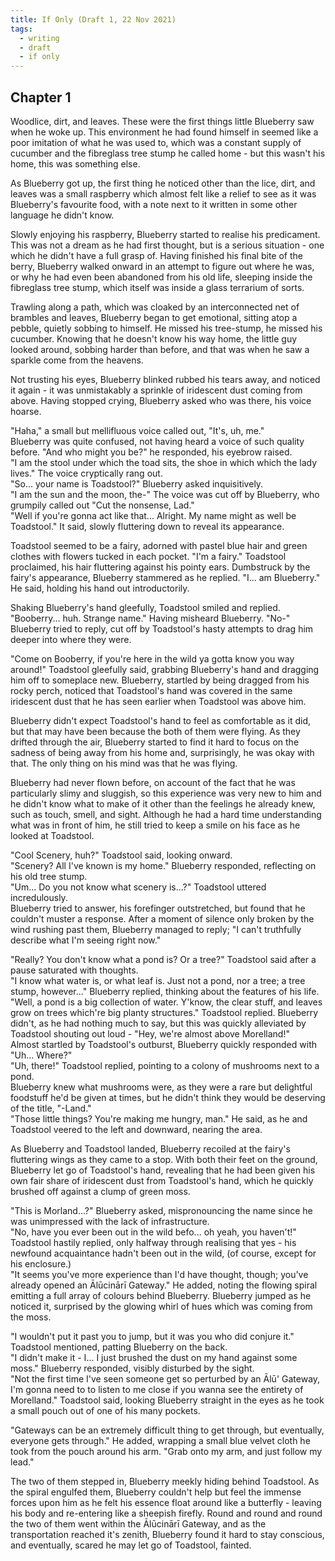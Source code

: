 ```yaml
---
title: If Only (Draft 1, 22 Nov 2021)
tags:
  - writing
  - draft
  - if only
---
```

## Chapter 1

Woodlice, dirt, and leaves. These were the first things little Blueberry saw when he woke up. This environment he had found himself in seemed like a poor imitation of what he was used to, which was a constant supply of cucumber and the fibreglass tree stump he called home - but this wasn't his home, this was something else.

As Blueberry got up, the first thing he noticed other than the lice, dirt, and leaves was a small raspberry which almost felt like a relief to see as it was Blueberry's favourite food, with a note next to it written in some other language he didn't know.

Slowly enjoying his raspberry, Blueberry started to realise his predicament. This was not a dream as he had first thought, but is a serious situation - one which he didn't have a full grasp of. Having finished his final bite of the berry, Blueberry walked onward in an attempt to figure out where he was, or why he had even been abandoned from his old life, sleeping inside the fibreglass tree stump, which itself was inside a glass terrarium of sorts.

Trawling along a path, which was cloaked by an interconnected net of brambles and leaves, Blueberry began to get emotional, sitting atop a pebble, quietly sobbing to himself. He missed his tree-stump, he missed his cucumber. Knowing that he doesn't know his way home, the little guy looked around, sobbing harder than before, and that was when he saw a sparkle come from the heavens.

Not trusting his eyes, Blueberry blinked rubbed his tears away, and noticed it again - it was unmistakably a sprinkle of iridescent dust coming from above. Having stopped crying, Blueberry asked who was there, his voice hoarse.

"Haha," a small but mellifluous voice called out, "It's, uh, me."  
Blueberry was quite confused, not having heard a voice of such quality before. "And who might you be?" he responded, his eyebrow raised.  
"I am the stool under which the toad sits, the shoe in which which the lady lives." The voice cryptically rang out.  
"So... your name is Toadstool?" Blueberry asked inquisitively.  
"I am the sun and the moon, the-" The voice was cut off by Blueberry, who grumpily called out "Cut the nonsense, Lad."  
"Well if you're gonna act like that... Alright. My name might as well be Toadstool." It said, slowly fluttering down to reveal its appearance.

Toadstool seemed to be a fairy, adorned with pastel blue hair and green clothes with flowers tucked in each pocket. "I'm a fairy." Toadstool proclaimed, his hair fluttering against his pointy ears. Dumbstruck by the fairy's appearance, Blueberry stammered as he replied. "I... am Blueberry." He said, holding his hand out introductorily.

Shaking Blueberry's hand gleefully, Toadstool smiled and replied. "Booberry... huh. Strange name." Having misheard Blueberry. "No-" Blueberry tried to reply, cut off by Toadstool's hasty attempts to drag him deeper into where they were.

"Come on Booberry, if you're here in the wild ya gotta know you way around!" Toadstool gleefully said, grabbing Blueberry's hand and dragging him off to someplace new. Blueberry, startled by being dragged from his rocky perch, noticed that Toadstool's hand was covered in the same iridescent dust that he has seen earlier when Toadstool was above him.

Blueberry didn't expect Toadstool's hand to feel as comfortable as it did, but that may have been because the both of them were flying. As they drifted through the air, Blueberry started to find it hard to focus on the sadness of being away from his home and, surprisingly, he was okay with that. The only thing on his mind was that he was flying.

Blueberry had never flown before, on account of the fact that he was particularly slimy and sluggish, so this experience was very new to him and he didn't know what to make of it other than the feelings he already knew, such as touch, smell, and sight. Although he had a hard time understanding what was in front of him, he still tried to keep a smile on his face as he looked at Toadstool.

"Cool Scenery, huh?" Toadstool said, looking onward.  
"Scenery? All I've known is my home." Blueberry responded, reflecting on his old tree stump.  
"Um... Do you not know what scenery is...?" Toadstool uttered incredulously.  
Blueberry tried to answer, his forefinger outstretched, but found that he couldn't muster a response. After a moment of silence only broken by the wind rushing past them, Blueberry managed to reply; "I can't truthfully describe what I'm seeing right now."

"Really? You don't know what a pond is? Or a tree?" Toadstool said after a pause saturated with thoughts.  
"I know what water is, or what leaf is. Just not a pond, nor a tree; a tree stump, however..." Blueberry replied, thinking about the features of his life.  
"Well, a pond is a big collection of water. Y'know, the clear stuff, and leaves grow on trees which're big planty structures." Toadstool replied. Blueberry didn't, as he had nothing much to say, but this was quickly alleviated by Toadstool shouting out loud - "Hey, we're almost above Morelland!"  
Almost startled by Toadstool's outburst, Blueberry quickly responded with "Uh... Where?"  
"Uh, there!" Toadstool replied, pointing to a colony of mushrooms next to a pond.  
Blueberry knew what mushrooms were, as they were a rare but delightful foodstuff he'd be given at times, but he didn't think they would be deserving of the title, "-Land."  
"Those little things? You're making me hungry, man." He said, as he and Toadstool veered to the left and downward, nearing the area.

As Blueberry and Toadstool landed, Blueberry recoiled at the fairy's fluttering wings as they came to a stop. With both their feet on the ground, Blueberry let go of Toadstool's hand, revealing that he had been given his own fair share of iridescent dust from Toadstool's hand, which he quickly brushed off against a clump of green moss.

"This is Morland...?" Blueberry asked, mispronouncing the name since he was unimpressed with the lack of infrastructure.  
"No, have you ever been out in the wild befo... oh yeah, you haven't!" Toadstool hastily replied, only halfway through realising that yes - his newfound acquaintance hadn't been out in the wild, (of course, except for his enclosure.)  
"It seems you've more experience than I'd have thought, though; you've already opened an Ālūcinārī Gateway." He added, noting the flowing spiral emitting a full array of colours behind Blueberry. Blueberry jumped as he noticed it, surprised by the glowing whirl of hues which was coming from the moss.

"I wouldn't put it past you to jump, but it was you who did conjure it." Toadstool mentioned, patting Blueberry on the back.  
"I didn't make it - I... I just brushed the dust on my hand against some moss." Blueberry responded, visibly disturbed by the sight.  
"Not the first time I've seen someone get so perturbed by an Ālū' Gateway, I'm gonna need to to listen to me close if you wanna see the entirety of Morelland." Toadstool said, looking Blueberry straight in the eyes as he took a small pouch out of one of his many pockets.

"Gateways can be an extremely difficult thing to get through, but eventually, everyone gets through." He added, wrapping a small blue velvet cloth he took from the pouch around his arm. "Grab onto my arm, and just follow my lead."

The two of them stepped in, Blueberry meekly hiding behind Toadstool. As the spiral engulfed them, Blueberry couldn't help but feel the immense forces upon him as he felt his essence float around like a butterfly - leaving his body and re-entering like a sheepish firefly. Round and round and round the two of them went within the Ālūcinārī Gateway, and as the transportation reached it's zenith, Blueberry found it hard to stay conscious, and eventually, scared he may let go of Toadstool, fainted.